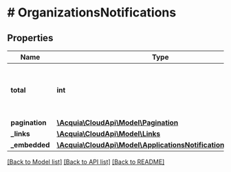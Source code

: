 # # OrganizationsNotifications

## Properties

Name | Type | Description | Notes
------------ | ------------- | ------------- | -------------
**total** | **int** | The number of items returned in the collection. | [optional]
**pagination** | [**\Acquia\CloudApi\Model\Pagination**](Pagination.md) |  | [optional]
**_links** | [**\Acquia\CloudApi\Model\Links**](Links.md) |  | [optional]
**_embedded** | [**\Acquia\CloudApi\Model\ApplicationsNotificationsEmbedded**](ApplicationsNotificationsEmbedded.md) |  | [optional]

[[Back to Model list]](../../README.md#models) [[Back to API list]](../../README.md#endpoints) [[Back to README]](../../README.md)
